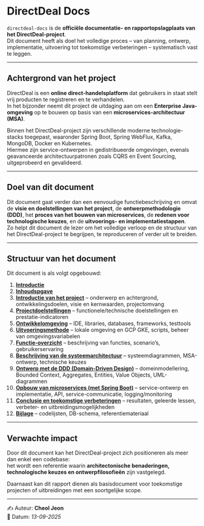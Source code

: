 # DirectDeal Docs

`directdeal-docs` is de **officiële documentatie- en rapportopslagplaats van het DirectDeal-project**.  
Dit document heeft als doel het volledige proces – van planning, ontwerp, implementatie, uitvoering tot toekomstige verbeteringen – systematisch vast te leggen.  

---

## Achtergrond van het project

DirectDeal is een **online direct-handelsplatform** dat gebruikers in staat stelt vrij producten te registreren en te verhandelen.  
In het bijzonder neemt dit project de uitdaging aan om een **Enterprise Java-omgeving** op te bouwen op basis van een **microservices-architectuur (MSA)**.  

Binnen het DirectDeal-project zijn verschillende moderne technologie-stacks toegepast, waaronder Spring Boot, Spring WebFlux, Kafka, MongoDB, Docker en Kubernetes.  
Hiermee zijn service-ontwerpen in gedistribueerde omgevingen, evenals geavanceerde architectuurpatronen zoals CQRS en Event Sourcing, uitgeprobeerd en gevalideerd. 

---

## Doel van dit document

Dit document gaat verder dan een eenvoudige functiebeschrijving en omvat de **visie en doelstellingen van het project**, de **ontwerpmethodologie (DDD)**, het **proces van het bouwen van microservices**, de **redenen voor technologische keuzes**, en de **uitvoerings- en implementatiestappen**.  
Zo helpt dit document de lezer om het volledige verloop en de structuur van het DirectDeal-project te begrijpen, te reproduceren of verder uit te breiden.  

---

## Structuur van het document

Dit document is als volgt opgebouwd:

1. **[Introductie](README.md)**
2. **[Inhoudspgave](Nederlands/Inhoudsopgave.md)**
3. **[Introductie van het project](<Nederlands/Introductie van het project.md>)** – onderwerp en achtergrond, ontwikkelingsdoelen, visie en kernwaarden, projectomvang  
4. **[Projectdoelstellingen](<Nederlands/Projectdoelstellingen.md>)** – functionele/technische doelstellingen en prestatie-indicatoren  
5. **[Ontwikkelomgeving](<Nederlands/Ontwikkelomgeving.md>)** – IDE, libraries, databases, frameworks, testtools  
6. **[Uitvoeringsmethode](<Nederlands/Uitvoeringsmethode.md>)** – lokale omgeving en GCP GKE, scripts, beheer van omgevingsvariabelen  
7. **[Functie-overzicht](<Nederlands/Functie-overzicht.md>)** – beschrijving van functies, scenario’s, gebruikerservaring  
8. **[Beschrijving van de systeemarchitectuur](<Nederlands/Beschrijving van de systeemarchitectuur.md>)** – systeemdiagrammen, MSA-ontwerp, technische keuzes  
9. **[Ontwerp met de DDD (Domain-Driven Design)](<Nederlands/Ontwerp met de DDD (Domain-Driven Design).md>)** – domeinmodellering, Bounded Context, Aggregates, Entities, Value Objects, UML-diagrammen  
10. **[Opbouw van microservices (met Spring Boot)](<Nederlands/Opbouw van microservices (met Spring Boot).md>)** – service-ontwerp en implementatie, API, service-communicatie, logging/monitoring  
11. **[Conclusie en toekomstige verbeteringen](<Nederlands/Conclusie en toekomstige verbeteringen.md>)** – resultaten, geleerde lessen, verbeter- en uitbreidingsmogelijkheden  
12. **[Bijlage](<Nederlands/Bijlage.md>)** – codelijsten, DB-schema, referentiemateriaal  

---

## Verwachte impact

Door dit document kan het DirectDeal-project zich positioneren als meer dan enkel een codebase:  
het wordt een referentie waarin **architectonische benaderingen, technologische keuzes en ontwerpfilosofieën** zijn vastgelegd.  

Daarnaast kan dit rapport dienen als basisdocument voor toekomstige projecten of uitbreidingen met een soortgelijke scope.  

---

✍️ Auteur: **Cheol Jeon**  
📅 Datum: *13-09-2025*
